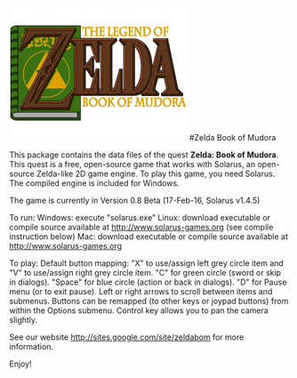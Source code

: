 ![Zelda Book of Mudora logo](title_logo.png)
#Zelda Book of Mudora

This package contains the data files of the quest **Zelda: Book of Mudora**.
This quest is a free, open-source game that works with Solarus,
an open-source Zelda-like 2D game engine.
To play this game, you need Solarus. The compiled engine is included for Windows.

The game is currently in Version 0.8 Beta (17-Feb-16, Solarus v1.4.5)

To run:
  Windows: execute "solarus.exe"
  Linux: download executable or compile source available at http://www.solarus-games.org (see compile instruction below)
  Mac: download executable or compile source available at http://www.solarus-games.org

To play: Default button mapping:
  "X" to use/assign left grey circle item and "V" to use/assign right grey circle item.
  "C" for green circle (sword or skip in dialogs).
  "Space" for blue circle (action or back in dialogs).
  "D" for Pause menu (or to exit pause). Left or right arrows to scroll between items and submenus.
  Buttons can be remapped (to other keys or joypad buttons) from within the Options submenu.
  Control key allows you to pan the camera slightly.

See our website http://sites.google.com/site/zeldabom for more information.

Enjoy!